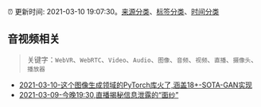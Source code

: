 :alarm_clock: 更新时间: 2021-03-10 19:07:30。[来源分类](../README.md)、[标签分类](../TAGS.md)、[时间分类](../TIMELINE.md)

## 音视频相关


> 关键字：`WebVR`、`WebRTC`、`Video`、`Audio`、`图像`、`音频`、`视频`、`直播`、`摄像头`、`播放器`



- [2021-03-10-这个图像生成领域的PyTorch库火了,涵盖18+-SOTA-GAN实现](https://sec.thief.one/article_content?a_id=b606eb180b91ded2fe353fbcc42a5928) 
- [2021-03-09-今晚19:30,直播揭秘信息泄露的“面纱”](https://sec.thief.one/article_content?a_id=c9379abe45cb5b6ead96a4a6d9cdbe59) 
